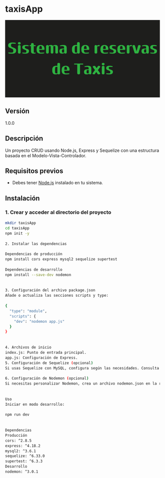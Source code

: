 # taxisApp

![TaxisApp Banner](./Sistema_de_reservas_de_Taxis.png)

## Versión
1.0.0

## Descripción
Un proyecto CRUD usando Node.js, Express y Sequelize con una estructura basada en el Modelo-Vista-Controlador.

## Requisitos previos
- Debes tener [Node.js](https://nodejs.org/) instalado en tu sistema.

## Instalación

### 1. Crear y acceder al directorio del proyecto
```bash
mkdir taxisApp
cd taxisApp
npm init -y

2. Instalar las dependencias

Dependencias de producción
npm install cors express mysql2 sequelize supertest

Dependencias de desarrollo
npm install --save-dev nodemon


3. Configuración del archivo package.json
Añade o actualiza las secciones scripts y type:

{
  "type": "module",
  "scripts": {
    "dev": "nodemon app.js"
  }
}


4. Archivos de inicio
index.js: Punto de entrada principal.
app.js: Configuración de Express.
5. Configuración de Sequelize (opcional)
Si usas Sequelize con MySQL, configura según las necesidades. Consulta la documentación oficial de Sequelize para más detalles.

6. Configuración de Nodemon (opcional)
Si necesitas personalizar Nodemon, crea un archivo nodemon.json en la raíz.


Uso
Iniciar en modo desarrollo:

npm run dev


Dependencias
Producción
cors: ^2.8.5
express: ^4.18.2
mysql2: ^3.6.1
sequelize: ^6.33.0
supertest: ^6.3.3
Desarrollo
nodemon: ^3.0.1
